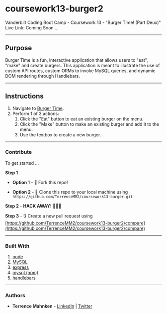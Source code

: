 # coursework13-burger2
Vanderbilt Coding Boot Camp - Coursework 13 - "Burger Time! (Part Deux)"  
Live Link: Coming Soon ...

- - -

## Purpose  
Burger Time is a fun, interactive application that allows users to "eat", "make" and create burgers. This application is meant to illustrate the use of custom API routes, custom ORMs to invoke MySQL queries, and dynamic DOM rendering through Handlebars.

- - - 

## Instructions  

1. Navigate to [Burger Time](#).  
2. Perform 1 of 3 actions:
   1. Click the "Eat" button to eat an existing burger on the menu.
   2. Click the "Make" button to make an existing burger and add it to the menu.
   3. Use the textbox to create a new burger. 

- - - 

### Contribute  

To get started ...

**Step 1**

- **Option 1** - 🍴 Fork this repo!

- **Option 2** - 👯 Clone this repo to your local machine using `https://github.com/TerrenceMM2/coursework13-burger.git`

**Step 2** - **HACK AWAY!** 🔨🔨🔨

**Step 3** - 🔃 Create a new pull request using [https://github.com/TerrenceMM2/coursework13-burger2/compare](https://github.com/TerrenceMM2/coursework13-burger2/compare)

- - -

### Built With
1. [node](https://nodejs.org/en/)
2. [MySQL](https://www.mysql.com/)
3. [express](https://www.npmjs.com/package/express)
4. [mysql (npm)](https://www.npmjs.com/package/mysql)
5. [handlebars](https://www.npmjs.com/package/express-handlebars)

- - -

### Authors
* **Terrence Mahnken** - [LinkedIn](https://www.linkedin.com/in/terrencemahnken/) | [Twitter](https://twitter.com/TerrenceMahnken)
